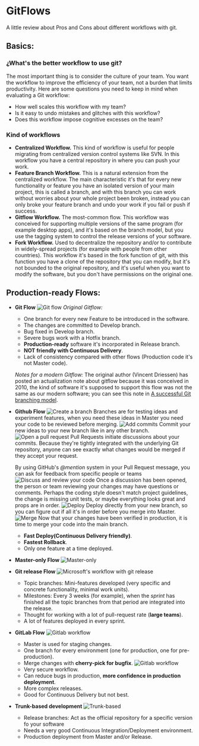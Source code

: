 # GitFlows
A little review about Pros and Cons about different workflows with git.

## **Basics:**
### ¿What's the better workflow to use git?
The most important thing is to consider the culture of your team. 
You want the workflow to improve the efficiency of your team, 
not a burden that limits productivity. Here are some questions 
you need to keep in mind when evaluating a Git workflow:

- How well scales this workflow with my team?
- Is it easy to undo mistakes and glitches with this workflow?
- Does this workflow impose cognitive excesses on the team?

### Kind of workflows
* **Centralized Workflow.** 
  This kind of workflow is useful for people migrating from centralized
  version control systems like SVN. In this workflow you have a central
  repository in where you can push your work.
* **Feature Branch Workflow.**
  This is a natural extension from the centralized workflow. The main characteristic
  it's that for every new functionality or feature you have an isolated
  version of your main project, this is called a branch, and with this branch
  you can work without worries about your whole project been broken, instead you
  can only broke your feature branch and undo your work if you fail or push if success.
* **Gitflow Workflow.**
  The most-common flow. This workflow was conceived for supporting
  multiple versions of the same program (for example desktop apps), 
  and it's based on the branch model, but you use the tagging system
  to control the release versions of your software.
* **Fork Workflow.**
  Used to decentralize the repository and/or to contribute in 
  widely-spread projects (for example with people from other countries).
  This workflow it's based in the fork function of git, with this function
  you have a clone of the repository that you can modify, but it's not bounded 
  to the original repository, and it's useful when you want to modify 
  the software, but you don't have permissions on the original one.
  

## **Production-ready Flows:**
* **Git Flow**
  ![Git flow](05%20(2).svg)
  _Original Gitflow:_ 
  - One branch for every new Feature to be introduced in the 
  software.
  - The changes are committed to Develop branch.
  - Bug fixed in Develop branch.
  - Severe bugs work with a Hotfix branch.
  - **Production-ready** software it's incorporated in Release branch.
  - **NOT friendly with Continuous Delivery**.
  - Lack of consistency compared with other flows 
    (Production code it's not Master code).
  
  _Notes for a modern Gitflow:_
  The original author (Vincent Driessen) has posted an
  actualization note about gitflow because it was conceived
  in 2010, the kind of software it's supposed to support 
  this flow was not the same as our modern software; you can
  see this note in [A successful Git branching model](https://nvie.com/posts/a-successful-git-branching-model/).

* **Github Flow**
  ![Create a branch](g1.PNG)
  Branches are for testing ideas and experiment features,
  when you need these ideas in Master you need your code to 
  be reviewed before merging.
  ![Add commits](g2.PNG)
  Commit your new ideas to your new branch like in any
  other branch.
  ![Open a pull request](g3.PNG)
  Pull Requests initiate discussions about your commits. 
  Because they're tightly integrated with the underlying 
  Git repository, anyone can see exactly what changes would 
  be merged if they accept your request.
  
  By using GitHub's _@mention_ system in your Pull Request 
  message, you can ask for feedback from specific people or teams
  ![Discuss and review your code](g4.PNG)
  Once a discussion has been opened, the person or team reviewing 
  your changes may have questions or comments. Perhaps the coding 
  style doesn't match project guidelines, the change is missing 
  unit tests, or maybe everything looks great and props are in order.
  ![Deploy](g5.PNG)
  Deploy directly from your new branch, so you can figure out if
  all it's in order before you merge into Master.
  ![Merge](g6.PNG)
  Now that your changes have been verified in production, it is time to merge 
  your code into the main branch.
  - **Fast Deploy(Continuous Delivery friendly)**.
  - **Fastest Rollback**.
  - Only one feature at a time deployed.
* **Master-only Flow**
  ![Master-only](basic.png)
* **Git release Flow**
  ![Microsoft's workflow with git release](branch-strategy.png)
  - Topic branches:
    Mini-features developed (very specific and concrete functionality, 
    minimal work units).
  - Milestones:
    Every 3 weeks (for example), when the _sprint_ has finished all the topic 
    branches from that period are integrated into the release.
  - Thought for working with a lot of pull-request rate (**large teams**).
  - A lot of features deployed in every sprint.
* **GitLab Flow**
  ![Gitlab workflow](Gitlab.PNG)
  - Master is used for staging changes.
  - One branch for every environment (one for production, one for pre-production).
  - Merge changes with **cherry-pick for bugfix**.
  ![Gitlab workflow](gitlab_2.png)
  - Very secure workflow.
  - Can reduce bugs in production, **more confidence in production deployment**.
  - More complex releases.
  - Good for Continuous Delivery but not best.
* **Trunk-based development**
  ![Trunk-based](trunk-based.webp)
  - Release branches:
    Act as the official repository for a specific version fo your
    software
  - Needs a very good Continuous Integration/Deployment environment.
  - Production deployment from Master and/or Release.
  
